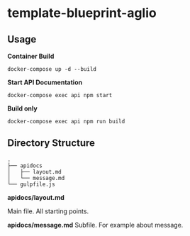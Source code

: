 # template-blueprint-aglio

## Usage

**Container Build**

```
docker-compose up -d --build
```

**Start API Documentation**

```
docker-compose exec api npm start
```

**Build only**

```
docker-compose exec api npm run build
```


## Directory Structure

```
.
├── apidocs
│   ├── layout.md
│   └── message.md
└── gulpfile.js
```

**apidocs/layout.md**

Main file.
All starting points.

**apidocs/message.md**
Subfile.
For example about message.
